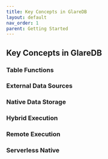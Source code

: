 ```yaml
---
title: Key Concepts in GlareDB
layout: default
nav_order: 1
parent: Getting Started
---
```


## Key Concepts in GlareDB

### Table Functions

### External Data Sources

### Native Data Storage

### Hybrid Execution

### Remote Execution

### Serverless Native
